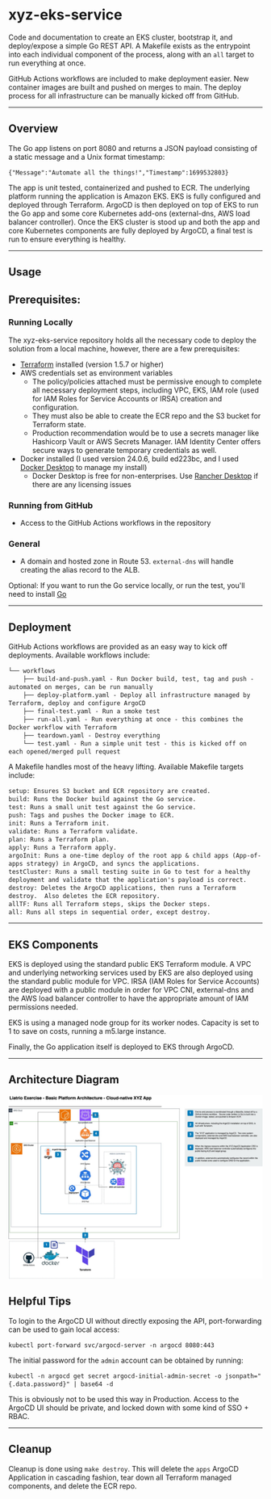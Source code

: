 # xyz-eks-service
Code and documentation to create an EKS cluster, bootstrap it, and deploy/expose a simple Go REST API.  A Makefile exists as the entrypoint into each individual component of the process, along with an `all` target to run everything at once.  

GitHub Actions workflows are included to make deployment easier.  New container images are built and pushed on merges to main.  The deploy process for all infrastructure can be manually kicked off from GitHub.

---

## Overview
The Go app listens on port 8080 and returns a JSON payload consisting of a static message and a Unix format timestamp:
```
{"Message":"Automate all the things!","Timestamp":1699532803}
```

The app is unit tested, containerized and pushed to ECR. The underlying platform running the application is Amazon EKS.  EKS is fully configured and deployed through Terraform.  ArgoCD is then deployed on top of EKS to run the Go app and some core Kubernetes add-ons (external-dns, AWS load balancer controller). Once the EKS cluster is stood up and both the app and core Kubernetes components are fully deployed by ArgoCD, a final test is run to ensure everything is healthy.

---

## Usage

## Prerequisites:

### Running Locally
The xyz-eks-service repository holds all the necessary code to deploy the solution from a local machine, however, there are a few prerequisites: 

- [Terraform](https://developer.hashicorp.com/terraform/install) installed (version 1.5.7 or higher)
- AWS credentials set as environment variables
  - The policy/policies attached must be permissive enough to complete all necessary deployment steps, including VPC, EKS, IAM role (used for IAM Roles for Service Accounts or IRSA) creation and configuration.  
  - They must also be able to create the ECR repo and the S3 bucket for Terraform state.
  - Production recommendation would be to use a secrets manager like Hashicorp Vault or AWS Secrets Manager.  IAM Identity Center offers secure ways to generate temporary credentials as well.
- Docker installed (I used version 24.0.6, build ed223bc, and I used [Docker Desktop](https://www.docker.com/products/docker-desktop/) to manage my install)
  - Docker Desktop is free for non-enterprises.  Use [Rancher Desktop](https://docs.rancherdesktop.io/getting-started/installation/) if there are any licensing issues

### Running from GitHub
- Access to the GitHub Actions workflows in the repository

### General
- A domain and hosted zone in Route 53.   `external-dns` will handle creating the alias record to the ALB. 

Optional: If you want to run the Go service locally, or run the test, you'll need to install [Go](https://go.dev/doc/install)

---

## Deployment

GitHub Actions workflows are provided as an easy way to kick off deployments.  Available workflows include:

```
└── workflows
    ├── build-and-push.yaml - Run Docker build, test, tag and push - automated on merges, can be run manually
    ├── deploy-platform.yaml - Deploy all infrastructure managed by Terraform, deploy and configure ArgoCD
    ├── final-test.yaml - Run a smoke test
    ├── run-all.yaml - Run everything at once - this combines the Docker workflow with Terraform
    ├── teardown.yaml - Destroy everything 
    └── test.yaml - Run a simple unit test - this is kicked off on each opened/merged pull request 
```

A Makefile handles most of the heavy lifting.  Available Makefile targets include:

```
setup: Ensures S3 bucket and ECR repository are created.
build: Runs the Docker build against the Go service.
test: Runs a small unit test against the Go service.
push: Tags and pushes the Docker image to ECR.
init: Runs a Terraform init.
validate: Runs a Terraform validate.
plan: Runs a Terraform plan.
apply: Runs a Terraform apply.
argoInit: Runs a one-time deploy of the root app & child apps (App-of-apps strategy) in ArgoCD, and syncs the applications.
testCluster: Runs a small testing suite in Go to test for a healthy deployment and validate that the application's payload is correct.
destroy: Deletes the ArgoCD applications, then runs a Terraform destroy.  Also deletes the ECR repository.
allTF: Runs all Terraform steps, skips the Docker steps.
all: Runs all steps in sequential order, except destroy.
```

---

## EKS Components

EKS is deployed using the standard public EKS Terraform module.  A VPC and underlying networking services used by EKS are also deployed using the standard public module for VPC.  IRSA (IAM Roles for Service Accounts) are deployed with a public module in order for VPC CNI, external-dns and the AWS load balancer controller to have the appropriate amount of IAM permissions needed.

EKS is using a managed node group for its worker nodes.  Capacity is set to 1 to save on costs, running a m5.large instance.

Finally, the Go application itself is deployed to EKS through ArgoCD.  

---

## Architecture Diagram

![architecture](architecture.jpg)

## Helpful Tips

To login to the ArgoCD UI without directly exposing the API, port-forwarding can be used to gain local access:

```
kubectl port-forward svc/argocd-server -n argocd 8080:443
```

The initial password for the `admin` account can be obtained by running:

```
kubectl -n argocd get secret argocd-initial-admin-secret -o jsonpath="{.data.password}" | base64 -d
```

This is obviously not to be used this way in Production. Access to the ArgoCD UI should be private, and locked down with some kind of SSO + RBAC.

---

## Cleanup

Cleanup is done using `make destroy`.  This will delete the `apps` ArgoCD Application in cascading fashion, tear down all Terraform managed components, and delete the ECR repo.